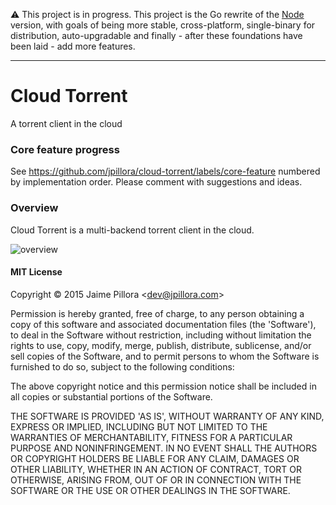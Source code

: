 
:warning: This project is in progress. This project is the Go rewrite of the [Node](https://github.com/jpillora/node-torrent-cloud) version, with goals of being more stable, cross-platform, single-binary for distribution, auto-upgradable and finally - after these foundations have been laid - add more features.

---

# Cloud Torrent

A torrent client in the cloud

### Core feature progress

See https://github.com/jpillora/cloud-torrent/labels/core-feature numbered by implementation order. Please comment with suggestions and ideas.

### Overview

Cloud Torrent is a multi-backend torrent client in the cloud.

![overview](https://docs.google.com/drawings/d/1ekyeGiehwQRyi6YfFA4_tQaaEpUaS8qihwJ-s3FT_VU/pub?w=606&h=405)

#### MIT License

Copyright © 2015 Jaime Pillora &lt;dev@jpillora.com&gt;

Permission is hereby granted, free of charge, to any person obtaining
a copy of this software and associated documentation files (the
'Software'), to deal in the Software without restriction, including
without limitation the rights to use, copy, modify, merge, publish,
distribute, sublicense, and/or sell copies of the Software, and to
permit persons to whom the Software is furnished to do so, subject to
the following conditions:

The above copyright notice and this permission notice shall be
included in all copies or substantial portions of the Software.

THE SOFTWARE IS PROVIDED 'AS IS', WITHOUT WARRANTY OF ANY KIND,
EXPRESS OR IMPLIED, INCLUDING BUT NOT LIMITED TO THE WARRANTIES OF
MERCHANTABILITY, FITNESS FOR A PARTICULAR PURPOSE AND NONINFRINGEMENT.
IN NO EVENT SHALL THE AUTHORS OR COPYRIGHT HOLDERS BE LIABLE FOR ANY
CLAIM, DAMAGES OR OTHER LIABILITY, WHETHER IN AN ACTION OF CONTRACT,
TORT OR OTHERWISE, ARISING FROM, OUT OF OR IN CONNECTION WITH THE
SOFTWARE OR THE USE OR OTHER DEALINGS IN THE SOFTWARE.